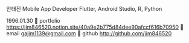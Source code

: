 안태진
Mobile App Developer
Flutter, Android Studio, R, Python

1996.01.30
🌟 portfolio https://jim846520.notion.site/40a9e2b775d84dee90afccf616b70950
🌟 email   gajim1139@gmail.com
🌟 github  http://github.com/jim846520
